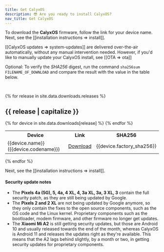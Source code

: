 ```yaml
---
title: Get CalyxOS
description: 😎 Are you ready to install CalyxOS?
nav_title: Get CalyxOS
---
```


To download the <strong>Calyx<span>OS</span></strong> firmware, follow the link for your device name. Next, see the [[installation instructions => install]].

[[CalyxOS updates => system-updates]] are delivered over-the-air automatically, without any manual intervention needed. However, if you'd like to manually update your CalyxOS install, see [[OTA => ota]]

Optional: To verify the *SHA256* digest, run the command `sha256sum FILENAME_OF_DOWNLOAD` and compare the result with the value in the table below.

<br />

{% for release in site.data.downloads.releases %}
<h2 class="mt-3">{{ release | capitalize }}</h2>
<table class="table table-striped download">
  <tr><th>Device</th><th>Link</th><th>SHA256</th></tr>
{% for device in site.data.downloads[release] %}
  <tr>
    <td>{{device.name}} ({{device.codename}})</td>
    <td><a href="{{device.factory_link}}">Download</a></td>
    <td class="hash">{{device.factory_sha256}}</td>
  </tr>
{% endfor %}
</table>
{% endfor %}

Next, see the [[installation instructions => install]].

<div class="alert alert-info" markdown="0">
<h4>Security update notes</h4>
<ul>
<li>The <b>Pixels 4a (5G), 5, 4a, 4 XL, 4, 3a XL, 3a, 3 XL, 3</b> contain the full security patch, as they are still being updated by Google.</li>
<li>The <b>Pixels 2 and 2 XL</b> are not being updated by Google anymore, so they only contain the fixes to the open source components, such as the OS code and the Linux kernel. Proprietary components such as the bootloader, modem firmware, and other firmware no longer get updates.</li>
<li>The <b>Xiaomi Mi A2</b> is still getting security updates, but those are Android 10 and usually released towards the end of the month, whereas CalyxOS is Android 11 and releases the updates right as they're available. This means that the A2 lags behind slightly, by a month or two, in getting security updates for proprietary components.</li>
</ul>
</div>